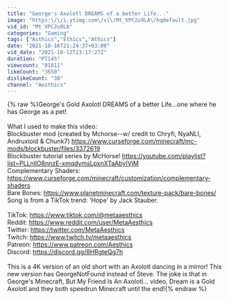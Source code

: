 ```yaml
---
title: "George's Axolotl DREAMS of a better Life..."
image: "https:\/\/i.ytimg.com\/vi\/Mt_VPC2u9LA\/hqdefault.jpg"
vid_id: "Mt_VPC2u9LA"
categories: "Gaming"
tags: ["Asthics","Ethics","Athics"]
date: "2021-10-16T21:24:37+03:00"
vid_date: "2021-10-12T23:17:27Z"
duration: "PT14S"
viewcount: "81811"
likeCount: "3650"
dislikeCount: "38"
channel: "Aesthics"
---
```

{% raw %}George's Gold Axolotl DREAMS of a better Life...one where he has George as a pet!<br /><br />What I used to make this video:<br />Blockbuster mod (created by Mchorse--w/ credit to Chryfi, NyaNLI, Andruxioid &amp; Chunk7) <a rel="nofollow" target="blank" href="https://www.curseforge.com/minecraft/mc-mods/blockbuster/files/3372619">https://www.curseforge.com/minecraft/mc-mods/blockbuster/files/3372619</a><br />Blockbuster tutorial series by McHorse! <a rel="nofollow" target="blank" href="https://youtube.com/playlist?list=PLLnllO8nnzE-xmqdymsLpxnXTaAbyIVjM">https://youtube.com/playlist?list=PLLnllO8nnzE-xmqdymsLpxnXTaAbyIVjM</a><br />Complementary Shaders: <a rel="nofollow" target="blank" href="https://www.curseforge.com/minecraft/customization/complementary-shaders">https://www.curseforge.com/minecraft/customization/complementary-shaders</a><br />Bare Bones: <a rel="nofollow" target="blank" href="https://www.planetminecraft.com/texture-pack/bare-bones/">https://www.planetminecraft.com/texture-pack/bare-bones/</a><br />Song is from a TikTok trend: 'Hope' by Jack Stauber. <br /><br />TikTok: <a rel="nofollow" target="blank" href="https://www.tiktok.com/@metaaesthics">https://www.tiktok.com/@metaaesthics</a><br />Reddit: <a rel="nofollow" target="blank" href="https://www.reddit.com/user/MetaAesthics">https://www.reddit.com/user/MetaAesthics</a><br />Twitter: <a rel="nofollow" target="blank" href="https://twitter.com/MetaAesthics">https://twitter.com/MetaAesthics</a><br />Twitch: <a rel="nofollow" target="blank" href="https://www.twitch.tv/metaaesthics">https://www.twitch.tv/metaaesthics</a><br />Patreon: <a rel="nofollow" target="blank" href="https://www.patreon.com/Aesthics">https://www.patreon.com/Aesthics</a><br />Discord: <a rel="nofollow" target="blank" href="https://discord.gg/8HRgteQg7h">https://discord.gg/8HRgteQg7h</a><br /><br />This is a 4K version of an old short with an Axolotl dancing in a mirror! This new version has GeorgeNotFound instead of Steve. The joke is that in George's Minecraft, But My Friend Is An Axolotl... video, Dream is a Gold Axolotl and they both speedrun Minecraft until the end!{% endraw %}
